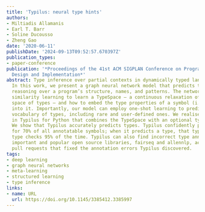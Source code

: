```yaml
---
title: 'Typilus: neural type hints'
authors:
- Miltiadis Allamanis
- Earl T. Barr
- Soline Ducousso
- Zheng Gao
date: '2020-06-11'
publishDate: '2024-09-13T09:52:57.670397Z'
publication_types:
- paper-conference
publication: '*Proceedings of the 41st ACM SIGPLAN Conference on Programming Language
  Design and Implementation*'
abstract: Type inference over partial contexts in dynamically typed languages is challenging.
  In this work, we present a graph neural network model that predicts types by probabilistically
  reasoning over a program’s structure, names, and patterns. The network uses deep
  similarity learning to learn a TypeSpace — a continuous relaxation of the discrete
  space of types — and how to embed the type properties of a symbol (i.e. identifier)
  into it. Importantly, our model can employ one-shot learning to predict an open
  vocabulary of types, including rare and user-defined ones. We realise our approach
  in Typilus for Python that combines the TypeSpace with an optional type checker.
  We show that Typilus accurately predicts types. Typilus confidently predicts types
  for 70% of all annotatable symbols; when it predicts a type, that type optionally
  type checks 95% of the time. Typilus can also find incorrect type annotations; two
  important and popular open source libraries, fairseq and allennlp, accepted our
  pull requests that fixed the annotation errors Typilus discovered.
tags:
- deep learning
- graph neural networks
- meta-learning
- structured learning
- type inference
links:
- name: URL
  url: https://doi.org/10.1145/3385412.3385997
---
```

